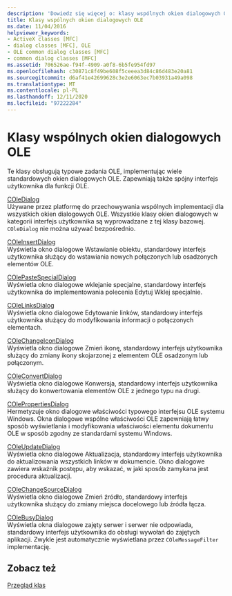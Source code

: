 ```yaml
---
description: 'Dowiedz się więcej o: klasy wspólnych okien dialogowych OLE'
title: Klasy wspólnych okien dialogowych OLE
ms.date: 11/04/2016
helpviewer_keywords:
- ActiveX classes [MFC]
- dialog classes [MFC], OLE
- OLE common dialog classes [MFC]
- common dialog classes [MFC]
ms.assetid: 706526ae-f94f-4909-a0f8-6b5fe954fd97
ms.openlocfilehash: c30871c8f49be608f5ceeea3d84c86d483e20a81
ms.sourcegitcommit: d6af41e42699628c3e2e6063ec7b03931a49a098
ms.translationtype: MT
ms.contentlocale: pl-PL
ms.lasthandoff: 12/11/2020
ms.locfileid: "97222284"
---
```

# <a name="ole-common-dialog-classes"></a>Klasy wspólnych okien dialogowych OLE

Te klasy obsługują typowe zadania OLE, implementując wiele standardowych okien dialogowych OLE. Zapewniają także spójny interfejs użytkownika dla funkcji OLE.

[COleDialog](reference/coledialog-class.md)<br/>
Używane przez platformę do przechowywania wspólnych implementacji dla wszystkich okien dialogowych OLE. Wszystkie klasy okien dialogowych w kategorii interfejs użytkownika są wyprowadzane z tej klasy bazowej. `COleDialog` nie można używać bezpośrednio.

[COleInsertDialog](reference/coleinsertdialog-class.md)<br/>
Wyświetla okno dialogowe Wstawianie obiektu, standardowy interfejs użytkownika służący do wstawiania nowych połączonych lub osadzonych elementów OLE.

[COlePasteSpecialDialog](reference/colepastespecialdialog-class.md)<br/>
Wyświetla okno dialogowe wklejanie specjalne, standardowy interfejs użytkownika do implementowania polecenia Edytuj Wklej specjalnie.

[COleLinksDialog](reference/colelinksdialog-class.md)<br/>
Wyświetla okno dialogowe Edytowanie linków, standardowy interfejs użytkownika służący do modyfikowania informacji o połączonych elementach.

[COleChangeIconDialog](reference/colechangeicondialog-class.md)<br/>
Wyświetla okno dialogowe Zmień ikonę, standardowy interfejs użytkownika służący do zmiany ikony skojarzonej z elementem OLE osadzonym lub połączonym.

[COleConvertDialog](reference/coleconvertdialog-class.md)<br/>
Wyświetla okno dialogowe Konwersja, standardowy interfejs użytkownika służący do konwertowania elementów OLE z jednego typu na drugi.

[COlePropertiesDialog](reference/colepropertiesdialog-class.md)<br/>
Hermetyzuje okno dialogowe właściwości typowego interfejsu OLE systemu Windows. Okna dialogowe wspólne właściwości OLE zapewniają łatwy sposób wyświetlania i modyfikowania właściwości elementu dokumentu OLE w sposób zgodny ze standardami systemu Windows.

[COleUpdateDialog](reference/coleupdatedialog-class.md)<br/>
Wyświetla okno dialogowe Aktualizacja, standardowy interfejs użytkownika do aktualizowania wszystkich linków w dokumencie. Okno dialogowe zawiera wskaźnik postępu, aby wskazać, w jaki sposób zamykana jest procedura aktualizacji.

[COleChangeSourceDialog](reference/colechangesourcedialog-class.md)<br/>
Wyświetla okno dialogowe Zmień źródło, standardowy interfejs użytkownika służący do zmiany miejsca docelowego lub źródła łącza.

[COleBusyDialog](reference/colebusydialog-class.md)<br/>
Wyświetla okna dialogowe zajęty serwer i serwer nie odpowiada, standardowy interfejs użytkownika do obsługi wywołań do zajętych aplikacji. Zwykle jest automatycznie wyświetlana przez `COleMessageFilter` implementację.

## <a name="see-also"></a>Zobacz też

[Przegląd klas](class-library-overview.md)
